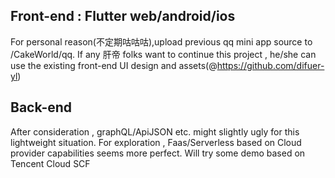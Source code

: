 ## Front-end : Flutter web/android/ios
  For personal reason(不定期咕咕咕),upload previous qq mini app source to /CakeWorld/qq. If any 肝帝 folks want to continue this project , he/she can use the existing front-end UI design and assets(@https://github.com/difuer-yl)
## Back-end 
  After consideration , graphQL/ApiJSON etc. might slightly ugly for this lightweight situation. For exploration , Faas/Serverless based on Cloud provider capabilities seems more perfect.
  Will try some demo based on Tencent Cloud SCF

